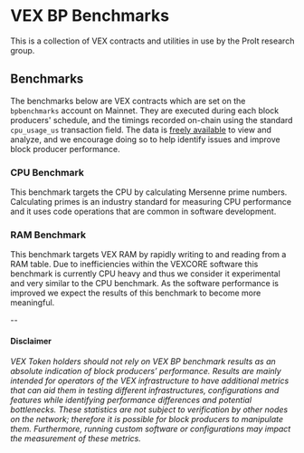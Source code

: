 # VEX BP Benchmarks
This is a collection of VEX contracts and utilities in use by the ProIt research group.
 

## Benchmarks
The benchmarks below are VEX contracts which are set on the `bpbenchmarks` account on Mainnet. They are executed during each block producers' schedule, and the timings recorded on-chain using the standard `cpu_usage_us` transaction field. The data is [freely available](https://explorer.vexanium.com/account/bpbenchmarks) to view and analyze, and we encourage doing so to help identify issues and improve block producer performance.


### CPU Benchmark

This benchmark targets the CPU by calculating Mersenne prime numbers. Calculating primes is an industry standard for measuring CPU performance and it uses code operations that are common in software development.

### RAM Benchmark

This benchmark targets VEX RAM by rapidly writing to and reading from a RAM table. Due to inefficiencies within the VEXCORE software this benchmark is currently CPU heavy and thus we consider it experimental and very similar to the CPU benchmark. As the software performance is improved we expect the results of this benchmark to become more meaningful.

--

#### Disclaimer
*VEX Token holders should not rely on VEX BP benchmark results as an absolute indication of block producers’ performance. Results are mainly intended for operators of the VEX infrastructure to have additional metrics that can aid them in testing different infrastructures, configurations and features while identifying performance differences and potential bottlenecks. These statistics are not subject to verification by other nodes on the network; therefore it is possible for block producers to manipulate them. Furthermore, running custom software or configurations may impact the measurement of these metrics.*

